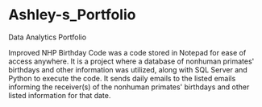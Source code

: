 # Ashley-s_Portfolio
Data Analytics Portfolio

Improved NHP Birthday Code was a code stored in Notepad for ease of access anywhere.
It is a project where a database of nonhuman primates' birthdays and other information was utilized, along with SQL Server and Python to execute the code.
It sends daily emails to the listed emails informing the receiver(s) of the nonhuman primates' birthdays and other listed information for that date.
